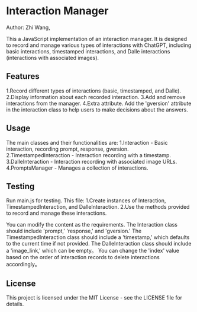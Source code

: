# Interaction Manager

Author: Zhi Wang,

This a JavaScript implementation of an interaction manager. It is designed to record and manage various types of interactions with ChatGPT, including basic interactions, timestamped interactions, and Dalle interactions (interactions with associated images).


## Features

1.Record different types of interactions (basic, timestamped, and Dalle).
2.Display information about each recorded interaction.
3.Add and remove interactions from the manager.
4.Extra attribute.  Add the 'gversion' attribute in the interaction class to help users to make decisions about the answers.


## Usage

The main classes and their functionalities are:
1.Interaction - Basic interaction, recording prompt, response, gversion.
2.TimestampedInteraction - Interaction recording with a timestamp.
3.DalleInteraction - Interaction recording with associated image URLs.
4.PromptsManager - Manages a collection of interactions.


## Testing

Run main.js for testing. This file:
1.Create instances of Interaction, TimestampedInteraction, and DalleInteraction.
2.Use the methods provided to record and manage these interactions.

You can modify the content as the requirements. The Interaction class should include 'prompt,' 'response,' and 'gversion.' The TimestampedInteraction class should include a 'timestamp,' which defaults to the current time if not provided. The DalleInteraction class should include a 'image_link,' which can be empty。
You can change the 'index' value based on the order of interaction records to delete interactions accordingly。


## License
This project is licensed under the MIT License - see the LICENSE file for details.